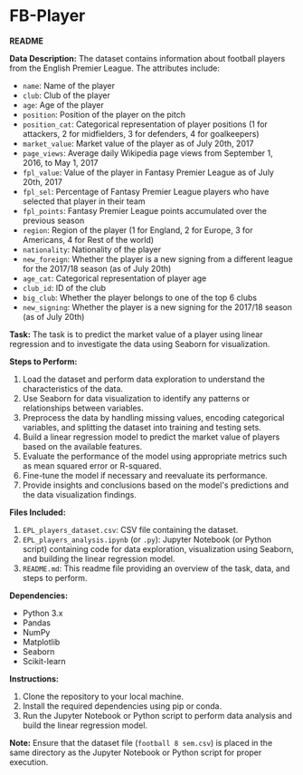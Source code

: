 # FB-Player
**README**

**Data Description:**
The dataset contains information about football players from the English Premier League. The attributes include:
- `name`: Name of the player
- `club`: Club of the player
- `age`: Age of the player
- `position`: Position of the player on the pitch
- `position_cat`: Categorical representation of player positions (1 for attackers, 2 for midfielders, 3 for defenders, 4 for goalkeepers)
- `market_value`: Market value of the player as of July 20th, 2017
- `page_views`: Average daily Wikipedia page views from September 1, 2016, to May 1, 2017
- `fpl_value`: Value of the player in Fantasy Premier League as of July 20th, 2017
- `fpl_sel`: Percentage of Fantasy Premier League players who have selected that player in their team
- `fpl_points`: Fantasy Premier League points accumulated over the previous season
- `region`: Region of the player (1 for England, 2 for Europe, 3 for Americans, 4 for Rest of the world)
- `nationality`: Nationality of the player
- `new_foreign`: Whether the player is a new signing from a different league for the 2017/18 season (as of July 20th)
- `age_cat`: Categorical representation of player age
- `club_id`: ID of the club
- `big_club`: Whether the player belongs to one of the top 6 clubs
- `new_signing`: Whether the player is a new signing for the 2017/18 season (as of July 20th)

**Task:**
The task is to predict the market value of a player using linear regression and to investigate the data using Seaborn for visualization.

**Steps to Perform:**
1. Load the dataset and perform data exploration to understand the characteristics of the data.
2. Use Seaborn for data visualization to identify any patterns or relationships between variables.
3. Preprocess the data by handling missing values, encoding categorical variables, and splitting the dataset into training and testing sets.
4. Build a linear regression model to predict the market value of players based on the available features.
5. Evaluate the performance of the model using appropriate metrics such as mean squared error or R-squared.
6. Fine-tune the model if necessary and reevaluate its performance.
7. Provide insights and conclusions based on the model's predictions and the data visualization findings.

**Files Included:**
1. `EPL_players_dataset.csv`: CSV file containing the dataset.
2. `EPL_players_analysis.ipynb` (or `.py`): Jupyter Notebook (or Python script) containing code for data exploration, visualization using Seaborn, and building the linear regression model.
3. `README.md`: This readme file providing an overview of the task, data, and steps to perform.

**Dependencies:**
- Python 3.x
- Pandas
- NumPy
- Matplotlib
- Seaborn
- Scikit-learn

**Instructions:**
1. Clone the repository to your local machine.
2. Install the required dependencies using pip or conda.
3. Run the Jupyter Notebook or Python script to perform data analysis and build the linear regression model.

**Note:**
Ensure that the dataset file (`football 8 sem.csv`) is placed in the same directory as the Jupyter Notebook or Python script for proper execution.
